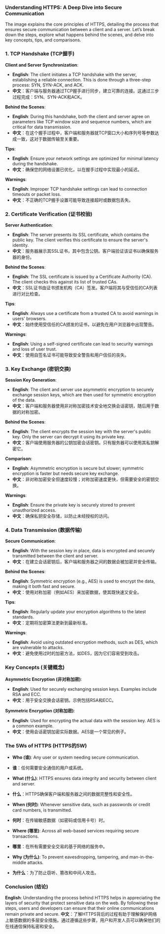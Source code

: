 ### Understanding HTTPS: A Deep Dive into Secure Communication

The image explains the core principles of HTTPS, detailing the process that ensures secure communication between a client and a server. Let’s break down the steps, explore what happens behind the scenes, and delve into key concepts, tips, and comparisons.

### 1. TCP Handshake (TCP握手)

**Client and Server Synchronization**:
- **English**: The client initiates a TCP handshake with the server, establishing a reliable connection. This is done through a three-step process: SYN, SYN-ACK, and ACK.
- **中文**：客户端与服务器通过TCP握手进行同步，建立可靠的连接。这通过三步过程完成：SYN、SYN-ACK和ACK。

**Behind the Scenes**:
- **English**: During this handshake, both the client and server agree on parameters like TCP window size and sequence numbers, which are critical for data transmission.
- **中文**：在这个握手过程中，客户端和服务器就TCP窗口大小和序列号等参数达成一致，这对于数据传输至关重要。

**Tips**:
- **English**: Ensure your network settings are optimized for minimal latency during the handshake.
- **中文**：确保您的网络设置已优化，以在握手过程中实现最小的延迟。

**Warnings**:
- **English**: Improper TCP handshake settings can lead to connection timeouts or packet loss.
- **中文**：不正确的TCP握手设置可能导致连接超时或数据包丢失。

### 2. Certificate Verification (证书校验)

**Server Authentication**:
- **English**: The server presents its SSL certificate, which contains the public key. The client verifies this certificate to ensure the server's identity.
- **中文**：服务器展示其SSL证书，其中包含公钥。客户端验证该证书以确保服务器的身份。

**Behind the Scenes**:
- **English**: The SSL certificate is issued by a Certificate Authority (CA). The client checks this against its list of trusted CAs.
- **中文**：SSL证书由证书颁发机构（CA）签发。客户端将其与受信任的CA列表进行对比检查。

**Tips**:
- **English**: Always use a certificate from a trusted CA to avoid warnings in users' browsers.
- **中文**：始终使用受信任的CA颁发的证书，以避免在用户浏览器中出现警告。

**Warnings**:
- **English**: Using a self-signed certificate can lead to security warnings and loss of user trust.
- **中文**：使用自签名证书可能导致安全警告和用户信任的丧失。

### 3. Key Exchange (密钥交换)

**Session Key Generation**:
- **English**: The client and server use asymmetric encryption to securely exchange session keys, which are then used for symmetric encryption of the data.
- **中文**：客户端和服务器使用非对称加密技术安全地交换会话密钥，随后用于数据的对称加密。

**Behind the Scenes**:
- **English**: The client encrypts the session key with the server's public key. Only the server can decrypt it using its private key.
- **中文**：客户端使用服务器的公钥加密会话密钥。只有服务器可以使用其私钥解密它。

**Comparison**:
- **English**: Asymmetric encryption is secure but slower; symmetric encryption is faster but needs secure key exchange.
- **中文**：非对称加密安全但速度较慢；对称加密速度更快，但需要安全的密钥交换。

**Warnings**:
- **English**: Ensure the private key is securely stored to prevent unauthorized access.
- **中文**：确保私钥安全存储，以防止未经授权的访问。

### 4. Data Transmission (数据传输)

**Secure Communication**:
- **English**: With the session key in place, data is encrypted and securely transmitted between the client and server.
- **中文**：在建立会话密钥后，客户端和服务器之间的数据会被加密并安全传输。

**Behind the Scenes**:
- **English**: Symmetric encryption (e.g., AES) is used to encrypt the data, making it both fast and secure.
- **中文**：使用对称加密（例如AES）来加密数据，使其既快速又安全。

**Tips**:
- **English**: Regularly update your encryption algorithms to the latest standards.
- **中文**：定期将加密算法更新到最新标准。

**Warnings**:
- **English**: Avoid using outdated encryption methods, such as DES, which are vulnerable to attacks.
- **中文**：避免使用过时的加密方法，如DES，因为它们容易受到攻击。

### Key Concepts (关键概念)

**Asymmetric Encryption (非对称加密)**:
- **English**: Used for securely exchanging session keys. Examples include RSA and ECC.
- **中文**：用于安全交换会话密钥。示例包括RSA和ECC。

**Symmetric Encryption (对称加密)**:
- **English**: Used for encrypting the actual data with the session key. AES is a common example.
- **中文**：使用会话密钥加密实际数据。AES是一个常见的例子。

### The 5Ws of HTTPS (HTTPS的5W)

- **Who (谁)**: Any user or system needing secure communication.
- **谁**：任何需要安全通信的用户或系统。

- **What (什么)**: HTTPS ensures data integrity and security between client and server.
- **什么**：HTTPS确保客户端和服务器之间的数据完整性和安全性。

- **When (何时)**: Whenever sensitive data, such as passwords or credit card numbers, is transmitted.
- **何时**：在传输敏感数据（如密码或信用卡号）时。

- **Where (哪里)**: Across all web-based services requiring secure transactions.
- **哪里**：在所有需要安全交易的基于网络的服务中。

- **Why (为什么)**: To prevent eavesdropping, tampering, and man-in-the-middle attacks.
- **为什么**：为了防止窃听、篡改和中间人攻击。

### Conclusion (结论)

**English**: Understanding the process behind HTTPS helps in appreciating the layers of security that protect sensitive data on the web. By following these steps, users and developers can ensure that their online communications remain private and secure.
**中文**：了解HTTPS背后的过程有助于理解保护网络上敏感数据的多层安全措施。通过遵循这些步骤，用户和开发人员可以确保他们的在线通信保持私密和安全。
